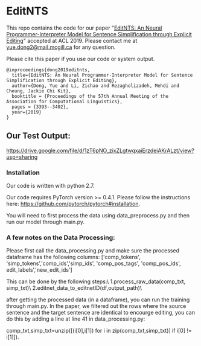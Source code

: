 # EditNTS
This repo contains the code for our paper "[EditNTS: An Neural Programmer-Interpreter Model for Sentence Simplification through Explicit Editing](https://arxiv.org/abs/1906.08104)" accepted at ACL 2019. Please contact me at yue.dong2@mail.mcgill.ca for any question.

Please cite this paper if you use our code or system output.
```
@inproceedings{dong2019editnts,
  title={EditNTS: An Neural Programmer-Interpreter Model for Sentence Simplification through Explicit Editing},
  author={Dong, Yue and Li, Zichao and Rezagholizadeh, Mehdi and Cheung, Jackie Chi Kit},
  booktitle = {Proceedings of the 57th Annual Meeting of the Association for Computational Linguistics},
  pages = {3393--3402},
  year={2019}
}
```
## Our Test Output:
https://drive.google.com/file/d/1zT6pNO_zixZLgtwqxaiErzdeiAKrALzt/view?usp=sharing

### Installation
Our code is written with python 2.7. 

Our code requires PyTorch version >= 0.4.1. Please follow the instructions here: https://github.com/pytorch/pytorch#installation.

You will need to first process the data using data_preprocess.py and then run our model through main.py. 

### A few notes on the Data Processing:

Please first call the data_processing.py and make sure the processed dataframe has the following columns:
['comp_tokens', 'simp_tokens','comp_ids','simp_ids', 'comp_pos_tags', 'comp_pos_ids', edit_labels','new_edit_ids']

This can be done by the following steps:\\
1.process_raw_data(comp_txt, simp_txt)\\
2.editnet_data_to_editnetID(df,output_path)\\

after getting the processed data (in a dataframe), you can run the training through main.py. In the paper, we filtered out the rows where the source sentence and the target sentence are identical to encourge editing, you can do this by adding a line at line 41 in data_processing.py: 

comp_txt,simp_txt=unzip([(i[0],i[1]) for i in zip(comp_txt,simp_txt)] if i[0] != i[1]]).



